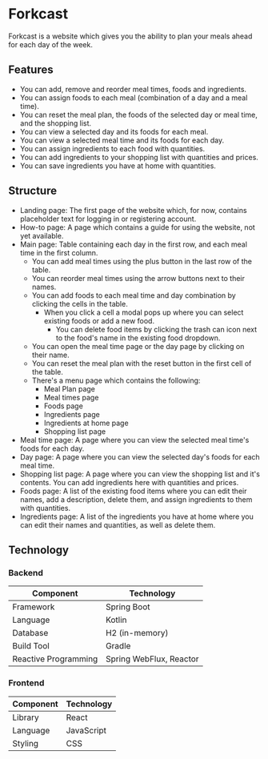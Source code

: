 # Forkcast
Forkcast is a website which  gives you the ability to plan your meals ahead for each day of the week.

## Features
- You can add, remove and reorder meal times, foods and ingredients.
- You can assign foods to each meal (combination of a day and a meal time).
- You can reset the meal plan, the foods of the selected day or meal time, and the shopping list.
- You can view a selected day and its foods for each meal.
- You can view a selected meal time and its foods for each day.
- You can assign ingredients to each food with quantities.
- You can add ingredients to your shopping list with quantities and prices.
- You can save ingredients you have at home with quantities.

## Structure
- Landing page: The first page of the website which, for now, contains placeholder text for logging in or registering account.
- How-to page: A page which contains a guide for using the website, not yet available.
- Main page: Table containing each day in the first row, and each meal time in the first column.
  - You can add meal times using the plus button in the last row of the table.
  - You can reorder meal times using the arrow buttons next to their names.
  - You can add foods to each meal time and day combination by clicking the cells in the table.
    - When you click a cell a modal pops up where you can select existing foods or add a new food.
      - You can delete food items by clicking the trash can icon next to the food's name in the existing food dropdown.
  - You can open the meal time page or the day page by clicking on their name.
  - You can reset the meal plan with the reset button in the first cell of the table.
  - There's a menu page which contains the following:
    - Meal Plan page
    - Meal times page
    - Foods page
    - Ingredients page
    - Ingredients at home page
    - Shopping list page
- Meal time page: A page where you can view the selected meal time's foods for each day.
- Day page: A page where you can view the selected day's foods for each meal time.
- Shopping list page: A page where you can view the shopping list and it's contents. You can add ingredients here with quantities and prices.
- Foods page: A list of the existing food items where you can edit their names, add a description, delete them, and assign ingredients to them with quantities.
- Ingredients page: A list of the ingredients you have at home where you can edit their names and quantities, as well as delete them.

## Technology

### Backend

| Component         | Technology |
|------------------|------------|
| Framework        | Spring Boot |
| Language         | Kotlin |
| Database        | H2 (in-memory) |
| Build Tool       | Gradle |
| Reactive Programming | Spring WebFlux, Reactor |

### Frontend

| Component        | Technology |
|-----------------|------------|
| Library         | React |
| Language        | JavaScript |
| Styling        | CSS |

